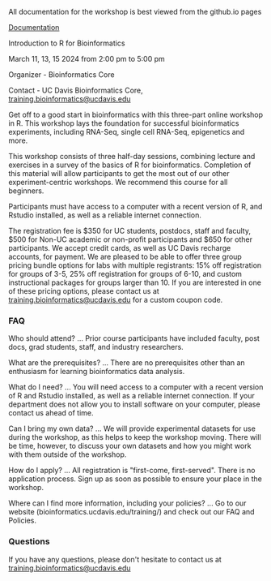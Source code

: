 All documentation for the workshop is best viewed from the github.io pages

[Documentation](https://ucdavis-bioinformatics-training.github.io/2024-March-Introduction-to-R-for-Bioinformatics/)

Introduction to R for Bioinformatics

March 11, 13, 15 2024 from 2:00 pm to 5:00 pm

Organizer - Bioinformatics Core

Contact - UC Davis Bioinformatics Core, training.bioinformatics@ucdavis.edu

Get off to a good start in bioinformatics with this three-part online workshop in R. This workshop lays the foundation for successful bioinformatics experiments, including RNA-Seq, single cell RNA-Seq, epigenetics and more.

This workshop consists of three half-day sessions, combining lecture and exercises in a survey of the basics of R for bioinformatics. Completion of this material will allow participants to get the most out of our other experiment-centric workshops. We recommend this course for all beginners.

Participants must have access to a computer with a recent version of R, and Rstudio installed, as well as a reliable internet connection.

The registration fee is $350 for UC students, postdocs, staff and faculty, $500 for Non-UC academic or non-profit participants and $650 for other participants. We accept credit cards, as well as UC Davis recharge accounts, for payment. We are pleased to be able to offer three group pricing bundle options for labs with multiple registrants: 15% off registration for groups of 3-5, 25% off registration for groups of 6-10, and custom instructional packages for groups larger than 10. If you are interested in one of these pricing options, please contact us at training.bioinformatics@ucdavis.edu for a custom coupon code.


### FAQ

Who should attend? ... Prior course participants have included faculty, post docs, grad students, staff, and industry researchers.

What are the prerequisites? ... There are no prerequisites other than an enthusiasm for learning bioinformatics data analysis.

What do I need? ... You will need access to a computer with a recent version of R and Rstudio installed, as well as a reliable internet connection. If your department does not allow you to install software on your computer, please contact us ahead of time.

Can I bring my own data? ... We will provide experimental datasets for use during the workshop, as this helps to keep the workshop moving. There will be time, however, to discuss your own datasets and how you might work with them outside of the workshop.

How do I apply? ... All registration is "first-come, first-served". There is no application process.  Sign up as soon as possible to ensure your place in the workshop.

Where can I find more information, including your policies? ... Go to our website (bioinformatics.ucdavis.edu/training/) and check out our FAQ and Policies.

### Questions

If you have any questions, please don't hesitate to contact us at training.bioinformatics@ucdavis.edu
